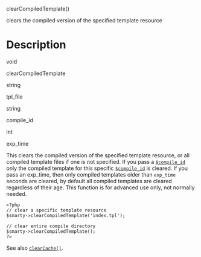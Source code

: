 clearCompiledTemplate()

clears the compiled version of the specified template resource

Description
===========

void

clearCompiledTemplate

string

tpl\_file

string

compile\_id

int

exp\_time

This clears the compiled version of the specified template resource, or
all compiled template files if one is not specified. If you pass a
[`$compile_id`](#variable.compile.id) only the compiled template for
this specific [`$compile_id`](#variable.compile.id) is cleared. If you
pass an exp\_time, then only compiled templates older than `exp_time`
seconds are cleared, by default all compiled templates are cleared
regardless of their age. This function is for advanced use only, not
normally needed.

    <?php
    // clear a specific template resource
    $smarty->clearCompiledTemplate('index.tpl');

    // clear entire compile directory
    $smarty->clearCompiledTemplate();
    ?>

See also [`clearCache()`](#api.clear.cache).
